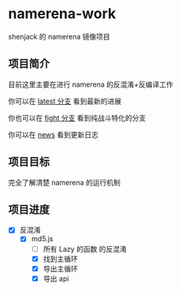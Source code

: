 # namerena-work

shenjack 的 namerena 镜像项目

## 项目简介

目前这里主要在进行 namerena 的反混淆+反编译工作

你可以在 [latest 分支](./branch/latest/) 看到最新的进展

你也可以在 [fight 分支](./branch/fight/) 看到纯战斗特化的分支

你可以在 [news](./news.md) 看到更新日志

## 项目目标

完全了解清楚 namerena 的运行机制

## 项目进度

- [x] 反混淆
  - [x] md5.js
    - [ ] 所有 Lazy 的函数 的反混淆
    - [x] 找到主循环
    - [x] 导出主循环
    - [x] 导出 api
